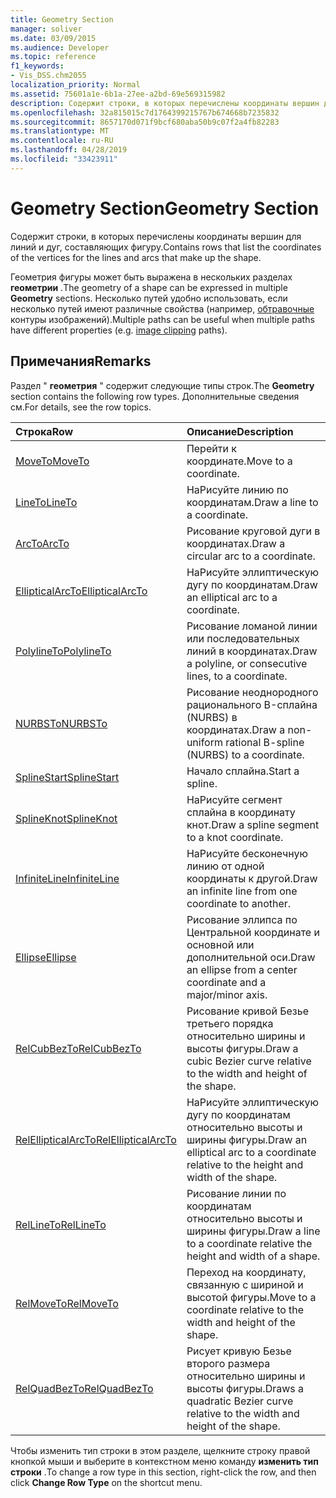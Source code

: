 ```yaml
---
title: Geometry Section
manager: soliver
ms.date: 03/09/2015
ms.audience: Developer
ms.topic: reference
f1_keywords:
- Vis_DSS.chm2055
localization_priority: Normal
ms.assetid: 75601a1e-6b1a-27ee-a2bd-69e569315982
description: Содержит строки, в которых перечислены координаты вершин для линий и дуг, составляющих фигуру.
ms.openlocfilehash: 32a815015c7d1764399215767b674668b7235832
ms.sourcegitcommit: 8657170d071f9bcf680aba50b9c07f2a4fb82283
ms.translationtype: MT
ms.contentlocale: ru-RU
ms.lasthandoff: 04/28/2019
ms.locfileid: "33423911"
---
```

# <a name="geometry-section"></a><span data-ttu-id="f968c-103">Geometry Section</span><span class="sxs-lookup"><span data-stu-id="f968c-103">Geometry Section</span></span>

<span data-ttu-id="f968c-104">Содержит строки, в которых перечислены координаты вершин для линий и дуг, составляющих фигуру.</span><span class="sxs-lookup"><span data-stu-id="f968c-104">Contains rows that list the coordinates of the vertices for the lines and arcs that make up the shape.</span></span> 
  
<span data-ttu-id="f968c-105">Геометрия фигуры может быть выражена в нескольких разделах **геометрии** .</span><span class="sxs-lookup"><span data-stu-id="f968c-105">The geometry of a shape can be expressed in multiple **Geometry** sections.</span></span> <span data-ttu-id="f968c-106">Несколько путей удобно использовать, если несколько путей имеют различные свойства (например, [обтравочные](clippingpath-cell-foreign-image-info-section.md) контуры изображений).</span><span class="sxs-lookup"><span data-stu-id="f968c-106">Multiple paths can be useful when multiple paths have different properties (e.g. [image clipping](clippingpath-cell-foreign-image-info-section.md) paths).</span></span> 
  
## <a name="remarks"></a><span data-ttu-id="f968c-107">Примечания</span><span class="sxs-lookup"><span data-stu-id="f968c-107">Remarks</span></span>

<span data-ttu-id="f968c-108">Раздел " **геометрия** " содержит следующие типы строк.</span><span class="sxs-lookup"><span data-stu-id="f968c-108">The **Geometry** section contains the following row types.</span></span> <span data-ttu-id="f968c-109">Дополнительные сведения см.</span><span class="sxs-lookup"><span data-stu-id="f968c-109">For details, see the row topics.</span></span> 
  
|<span data-ttu-id="f968c-110">**Строка**</span><span class="sxs-lookup"><span data-stu-id="f968c-110">**Row**</span></span>|<span data-ttu-id="f968c-111">**Описание**</span><span class="sxs-lookup"><span data-stu-id="f968c-111">**Description**</span></span>|
|:-----|:-----|
|[<span data-ttu-id="f968c-112">MoveTo</span><span class="sxs-lookup"><span data-stu-id="f968c-112">MoveTo</span></span>](moveto-row-geometry-section.md) <br/> |<span data-ttu-id="f968c-113">Перейти к координате.</span><span class="sxs-lookup"><span data-stu-id="f968c-113">Move to a coordinate.</span></span>  <br/> |
|[<span data-ttu-id="f968c-114">LineTo</span><span class="sxs-lookup"><span data-stu-id="f968c-114">LineTo</span></span>](lineto-row-geometry-section.md) <br/> |<span data-ttu-id="f968c-115">НаРисуйте линию по координатам.</span><span class="sxs-lookup"><span data-stu-id="f968c-115">Draw a line to a coordinate.</span></span>  <br/> |
|[<span data-ttu-id="f968c-116">ArcTo</span><span class="sxs-lookup"><span data-stu-id="f968c-116">ArcTo</span></span>](arcto-row-geometry-section.md) <br/> |<span data-ttu-id="f968c-117">Рисование круговой дуги в координатах.</span><span class="sxs-lookup"><span data-stu-id="f968c-117">Draw a circular arc to a coordinate.</span></span>  <br/> |
|[<span data-ttu-id="f968c-118">EllipticalArcTo</span><span class="sxs-lookup"><span data-stu-id="f968c-118">EllipticalArcTo</span></span>](ellipticalarcto-row-geometry-section.md) <br/> |<span data-ttu-id="f968c-119">НаРисуйте эллиптическую дугу по координатам.</span><span class="sxs-lookup"><span data-stu-id="f968c-119">Draw an elliptical arc to a coordinate.</span></span>  <br/> |
|[<span data-ttu-id="f968c-120">PolylineTo</span><span class="sxs-lookup"><span data-stu-id="f968c-120">PolylineTo</span></span>](polylineto-row-geometry-section.md) <br/> |<span data-ttu-id="f968c-121">Рисование ломаной линии или последовательных линий в координатах.</span><span class="sxs-lookup"><span data-stu-id="f968c-121">Draw a polyline, or consecutive lines, to a coordinate.</span></span>  <br/> |
|[<span data-ttu-id="f968c-122">NURBSTo</span><span class="sxs-lookup"><span data-stu-id="f968c-122">NURBSTo</span></span>](nurbsto-row-geometry-section.md) <br/> |<span data-ttu-id="f968c-123">Рисование неоднородного рационального B-сплайна (NURBS) в координатах.</span><span class="sxs-lookup"><span data-stu-id="f968c-123">Draw a non-uniform rational B-spline (NURBS) to a coordinate.</span></span>  <br/> |
|[<span data-ttu-id="f968c-124">SplineStart</span><span class="sxs-lookup"><span data-stu-id="f968c-124">SplineStart</span></span>](splinestart-row-geometry-section.md) <br/> |<span data-ttu-id="f968c-125">Начало сплайна.</span><span class="sxs-lookup"><span data-stu-id="f968c-125">Start a spline.</span></span>  <br/> |
|[<span data-ttu-id="f968c-126">SplineKnot</span><span class="sxs-lookup"><span data-stu-id="f968c-126">SplineKnot</span></span>](splineknot-row-geometry-section.md) <br/> |<span data-ttu-id="f968c-127">НаРисуйте сегмент сплайна в координату кнот.</span><span class="sxs-lookup"><span data-stu-id="f968c-127">Draw a spline segment to a knot coordinate.</span></span>  <br/> |
|[<span data-ttu-id="f968c-128">InfiniteLine</span><span class="sxs-lookup"><span data-stu-id="f968c-128">InfiniteLine</span></span>](infiniteline-row-geometry-section.md) <br/> |<span data-ttu-id="f968c-129">НаРисуйте бесконечную линию от одной координаты к другой.</span><span class="sxs-lookup"><span data-stu-id="f968c-129">Draw an infinite line from one coordinate to another.</span></span>  <br/> |
|[<span data-ttu-id="f968c-130">Ellipse</span><span class="sxs-lookup"><span data-stu-id="f968c-130">Ellipse</span></span>](ellipse-row-geometry-section.md) <br/> |<span data-ttu-id="f968c-131">Рисование эллипса по Центральной координате и основной или дополнительной оси.</span><span class="sxs-lookup"><span data-stu-id="f968c-131">Draw an ellipse from a center coordinate and a major/minor axis.</span></span>  <br/> |
|[<span data-ttu-id="f968c-132">RelCubBezTo</span><span class="sxs-lookup"><span data-stu-id="f968c-132">RelCubBezTo</span></span>](relcubbezto-row-geometry-section.md) <br/> |<span data-ttu-id="f968c-133">Рисование кривой Безье третьего порядка относительно ширины и высоты фигуры.</span><span class="sxs-lookup"><span data-stu-id="f968c-133">Draw a cubic Bezier curve relative to the width and height of the shape.</span></span>  <br/> |
|[<span data-ttu-id="f968c-134">RelEllipticalArcTo</span><span class="sxs-lookup"><span data-stu-id="f968c-134">RelEllipticalArcTo</span></span>](relellipticalarcto-row-geometry-section.md) <br/> |<span data-ttu-id="f968c-135">НаРисуйте эллиптическую дугу по координатам относительно высоты и ширины фигуры.</span><span class="sxs-lookup"><span data-stu-id="f968c-135">Draw an elliptical arc to a coordinate relative to the height and width of the shape.</span></span>  <br/> |
|[<span data-ttu-id="f968c-136">RelLineTo</span><span class="sxs-lookup"><span data-stu-id="f968c-136">RelLineTo</span></span>](rellineto-row-geometry-section.md) <br/> |<span data-ttu-id="f968c-137">Рисование линии по координатам относительно высоты и ширины фигуры.</span><span class="sxs-lookup"><span data-stu-id="f968c-137">Draw a line to a coordinate relative the height and width of a shape.</span></span>  <br/> |
|[<span data-ttu-id="f968c-138">RelMoveTo</span><span class="sxs-lookup"><span data-stu-id="f968c-138">RelMoveTo</span></span>](relmoveto-row-geometry-section.md) <br/> |<span data-ttu-id="f968c-139">Переход на координату, связанную с шириной и высотой фигуры.</span><span class="sxs-lookup"><span data-stu-id="f968c-139">Move to a coordinate relative to the width and height of the shape.</span></span>  <br/> |
|[<span data-ttu-id="f968c-140">RelQuadBezTo</span><span class="sxs-lookup"><span data-stu-id="f968c-140">RelQuadBezTo</span></span>](relquadbezto-row-geometry-section.md) <br/> |<span data-ttu-id="f968c-141">Рисует кривую Безье второго размера относительно ширины и высоты фигуры.</span><span class="sxs-lookup"><span data-stu-id="f968c-141">Draws a quadratic Bezier curve relative to the width and height of the shape.</span></span>  <br/> |
   
<span data-ttu-id="f968c-142">Чтобы изменить тип строки в этом разделе, щелкните строку правой кнопкой мыши и выберите в контекстном меню команду **изменить тип строки** .</span><span class="sxs-lookup"><span data-stu-id="f968c-142">To change a row type in this section, right-click the row, and then click **Change Row Type** on the shortcut menu.</span></span> 
  

